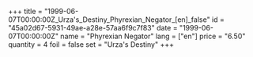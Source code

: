 +++
title = "1999-06-07T00:00:00Z_Urza's_Destiny_Phyrexian_Negator_[en]_false"
id = "45a02d67-5931-49ae-a28e-57aa6f9c7f83"
date = "1999-06-07T00:00:00Z"
name = "Phyrexian Negator"
lang = ["en"]
price = "6.50"
quantity = 4
foil = false
set = "Urza's Destiny"
+++
